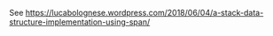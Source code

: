 See https://lucabolognese.wordpress.com/2018/06/04/a-stack-data-structure-implementation-using-span/